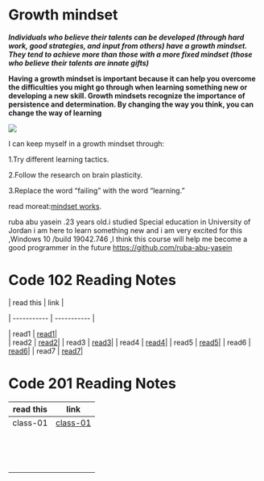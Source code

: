 # Growth mindset
***Individuals who believe their talents can be developed (through hard work, good strategies, and input from others) have a growth mindset. They tend to achieve more than those with a more fixed mindset (those who believe their talents are innate gifts)***

**Having a growth mindset is important because it can help you overcome the difficulties you might go through when learning something new or developing a new skill. Growth mindsets recognize the importance of persistence and determination. By changing the way you think, you can change the way of learning**

![](https://encrypted-tbn0.gstatic.com/images?q=tbn:ANd9GcTybTGDjYEHARIwIFLN3I3M-ydi9FaowEv9Ow&usqp=CAU)


I can keep myself in a growth mindset through:

1.Try different learning tactics.

2.Follow the research on brain plasticity.

3.Replace the word “failing” with the word “learning.”

read moreat:[mindset works](https://www.mindsetworks.com/science/).

ruba abu yasein .23 years old.i studied Special education in University of Jordan i am here to learn something new and i am very excited for this ,Windows 10 /build 19042.746 ,I think this course will help me become a good programmer in the future 
https://github.com/ruba-abu-yasein

# Code 102 Reading Notes
| read this      | link |

| ----------- | ----------- |

| read1      | [read1](read1)|    
| read2      | [read2](read2)|
| read3      | [read3](read3)|
| read4      | [read4](read4)|
| read5      | [read5](read5)|
| read6      | [read6](read6)|
| read7      | [read7](read7)|


# Code 201 Reading Notes
| read this      | link |
| ----------- | ----------- |
|class-01| [class-01](class-01)|   
|        | []()                |
|        | []()                |
|        | []()                |
|        | []()                |
|        | []()                |
|        | []()                |
|        | []()                |   
|        | []()                |
|        | []()                |
|        | []()                |
|        | []()                |
|        | []()                |
|        | []()                |
|        | []()                |